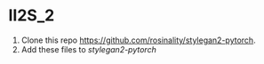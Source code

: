 # II2S_2


1. Clone this repo https://github.com/rosinality/stylegan2-pytorch.
2. Add these files to *stylegan2-pytorch* 
